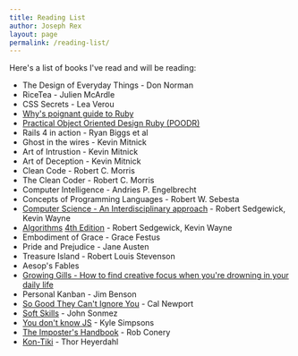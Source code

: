 ```yaml
---
title: Reading List
author: Joseph Rex
layout: page
permalink: /reading-list/
---
```

Here's a list of books I've read and will be reading:

- The Design of Everyday Things - Don Norman
- RiceTea - Julien McArdle
- CSS Secrets - Lea Verou
- [Why's poignant guide to Ruby][1]
- [Practical Object Oriented Design Ruby (POODR)][2]
- Rails 4 in action - Ryan Biggs et al
- Ghost in the wires - Kevin Mitnick
- Art of Intrustion - Kevin Mitnick
- Art of Deception - Kevin Mitnick
- Clean Code - Robert C. Morris
- The Clean Coder - Robert C. Morris
- Computer Intelligence - Andries P. Engelbrecht
- Concepts of Programming Languages - Robert W. Sebesta
- [Computer Science - An Interdisciplinary approach][10] - Robert Sedgewick, Kevin Wayne
- [Algorithms][11] [4th Edition][12] - Robert Sedgewick, Kevin Wayne
- Embodiment of Grace - Grace Festus
- Pride and Prejudice - Jane Austen
- Treasure Island - Robert Louis Stevenson
- Aesop's Fables
- [Growing Gills - How to find creative focus when you're drowning in your daily life][13]
- Personal Kanban - Jim Benson
- [So Good They Can't Ignore You][3] - Cal Newport
- [Soft Skills][4] - John Sonmez
- [You don't know JS][5] - Kyle Simpsons
- [The Imposter's Handbook][6] - Rob Conery
- [Kon-Tiki][7] - Thor Heyerdahl

[1]:http://mislav.uniqpath.com/poignant-guide/
[2]:http://www.poodr.com
[3]:https://www.amazon.com/Good-They-Cant-Ignore-You/dp/1455509124
[4]:https://www.amazon.com/Soft-Skills-software-developers-manual/dp/1617292397
[5]:https://github.com/getify/You-Dont-Know-JS
[6]:https://bigmachine.io/products/the-imposters-handbook/
[7]:https://www.amazon.com/Kon-Tiki-Across-Pacific-Thor-Heyerdahl/dp/0671726528
[10]:https://www.amazon.com/gp/product/0134076427/
[11]:https://www.amazon.com/gp/product/032157351X/
[12]:http://algs4.cs.princeton.edu/home/
[13]:https://www.amazon.com/dp/B07284HSHQ/
